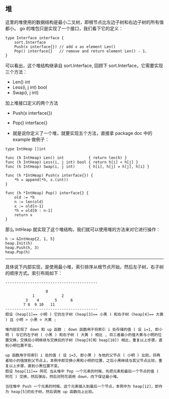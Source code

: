 ## 堆

这里的堆使用的数据结构是最小二叉树，即根节点比左边子树和右边子树的所有值都小。 go 的堆包只是实现了一个接口，我们看下它的定义：

```gotemplate
type Interface interface {
    sort.Interface
    Push(x interface{}) // add x as element Len()
    Pop() interface{}   // remove and return element Len() - 1.
}
```
可以看出，这个堆结构继承自 sort.Interface, 回顾下 sort.Interface，它需要实现三个方法：
- Len() int
- Less(i, j int) bool
- Swap(i, j int)

加上堆接口定义的两个方法
- Push(x interface{})
- Pop() interface{}

- 就是说你定义了一个堆，就要实现五个方法，直接拿 package doc 中的 example 做例子：
```gotemplate
type IntHeap []int

func (h IntHeap) Len() int           { return len(h) }
func (h IntHeap) Less(i, j int) bool { return h[i] < h[j] }
func (h IntHeap) Swap(i, j int)      { h[i], h[j] = h[j], h[i] }

func (h *IntHeap) Push(x interface{}) {
    *h = append(*h, x.(int))
}

func (h *IntHeap) Pop() interface{} {
    old := *h
    n := len(old)
    x := old[n-1]
    *h = old[0 : n-1]
    return x
}
```

那么 IntHeap 就实现了这个堆结构，我们就可以使用堆的方法来对它进行操作：
```gotemplate
h := &IntHeap{2, 1, 5}
heap.Init(h)
heap.Push(h, 3)
heap.Pop(h)
```

--------
具体说下内部实现，是使用最小堆，索引排序从根节点开始，然后左子树，右子树的顺序方式。索引布局如下：
```text
-----------------------------------------

                  0
            1            2
         3    4       5      6
        7 8  9 10   11  
-----------------------------------------
假设 (heap[1]== 小明 ) 它的左子树 (heap[3]== 小黑 ) 和右子树 (heap[4]== 大黄 ) 且 小明 > 小黑 > 大黄 ;

堆内部实现了 down 和 up 函数 : down 函数用于将索引 i 处存储的值 ( 设 i=1, 即小明 ) 与它的左子树 ( 小黑 ) 和右子树 ( 大黄 ) 相比 , 将三者最小的值大黄与小明的位置交换，交换后小明继续与交换后的子树 (heap[9]和 heap[10]) 相比，重复以上步骤，直到小明位置不变。

up 函数用于将索引 i 处的值 ( 设 i=3, 即小黑 ) 与他的父节点 ( 小明 ) 比较，将两者较小的值放到父节点上，本例中即交换小黑和小明的位置，之后小黑继续与其父节点比较，重复以上步骤，直到小黑位置不变。
假设 heap[11]== 阿花 当从堆中 Pop 一个元素的时候，先把元素和最后一个节点的值 ( 阿花 ) 交换，然后弹出，然后对阿花调用 down，向下保证最小堆。

当往堆中 Push 一个元素的时候，这个元素插入到最后一个节点，本例中为 heap[12]，即作为 heap[5]的右子树，然后调用 up 函数向上比较。
``` 

